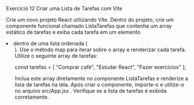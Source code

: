 Exercício 12 Criar uma Lista de Tarefas com Vite

Crie um novo projeto React utilizando Vite. Dentro do projeto, crie um componente funcional chamado ListaTarefas que contenha um array estático de tarefas e exiba cada tarefa em um elemento <li> dentro de uma lista ordenada (<ol> ). Use o método map para iterar sobre o array e renderizar cada tarefa. Utilize o seguinte array de tarefas:

const tarefas = [ "Comprar café", "Estudar React", "Fazer exercícios" ];

Inclua este array diretamente no componente ListaTarefas e renderize a lista de tarefas na tela. Após criar o componente, importe-o e utilize-o no arquivo src/App.jsx . Verifique se a lista de tarefas é exibida corretamente.
